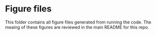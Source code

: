 # Figure files
This folder contains all figure files generated from running the code. The meaing of these figures are reviewed in the main README for this repo. 
